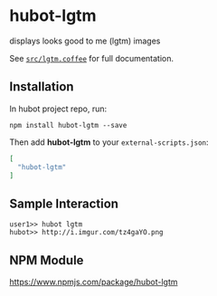 # hubot-lgtm

displays looks good to me (lgtm) images

See [`src/lgtm.coffee`](src/lgtm.coffee) for full documentation.

## Installation

In hubot project repo, run:

`npm install hubot-lgtm --save`

Then add **hubot-lgtm** to your `external-scripts.json`:

```json
[
  "hubot-lgtm"
]
```

## Sample Interaction

```
user1>> hubot lgtm
hubot>> http://i.imgur.com/tz4gaYO.png
```

## NPM Module

https://www.npmjs.com/package/hubot-lgtm
